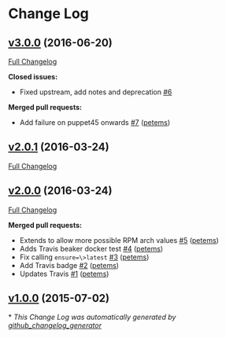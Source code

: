 # Change Log

## [v3.0.0](https://github.com/petems/petems-yum_arch/tree/v3.0.0) (2016-06-20)
[Full Changelog](https://github.com/petems/petems-yum_arch/compare/v2.0.1...v3.0.0)

**Closed issues:**

- Fixed upstream, add notes and deprecation [\#6](https://github.com/petems/petems-yum_arch/issues/6)

**Merged pull requests:**

- Add failure on puppet45 onwards [\#7](https://github.com/petems/petems-yum_arch/pull/7) ([petems](https://github.com/petems))

## [v2.0.1](https://github.com/petems/petems-yum_arch/tree/v2.0.1) (2016-03-24)
[Full Changelog](https://github.com/petems/petems-yum_arch/compare/v2.0.0...v2.0.1)

## [v2.0.0](https://github.com/petems/petems-yum_arch/tree/v2.0.0) (2016-03-24)
[Full Changelog](https://github.com/petems/petems-yum_arch/compare/v1.0.0...v2.0.0)

**Merged pull requests:**

- Extends to allow more possible RPM arch values [\#5](https://github.com/petems/petems-yum_arch/pull/5) ([petems](https://github.com/petems))
- Adds Travis beaker docker test [\#4](https://github.com/petems/petems-yum_arch/pull/4) ([petems](https://github.com/petems))
- Fix calling `ensure=\>latest` [\#3](https://github.com/petems/petems-yum_arch/pull/3) ([petems](https://github.com/petems))
- Add Travis badge [\#2](https://github.com/petems/petems-yum_arch/pull/2) ([petems](https://github.com/petems))
- Updates Travis [\#1](https://github.com/petems/petems-yum_arch/pull/1) ([petems](https://github.com/petems))

## [v1.0.0](https://github.com/petems/petems-yum_arch/tree/v1.0.0) (2015-07-02)


\* *This Change Log was automatically generated by [github_changelog_generator](https://github.com/skywinder/Github-Changelog-Generator)*
